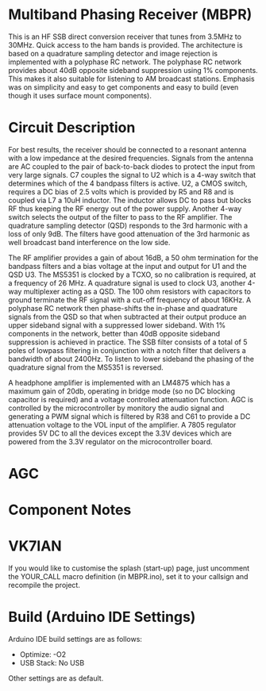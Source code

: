 # Multiband Phasing Receiver (MBPR)
This is an HF SSB direct conversion receiver that tunes from 3.5MHz to 30MHz. Quick access to the ham bands is provided. The architecture is based on a quadrature sampling detector and image rejection is implemented with a polyphase RC network. The polyphase RC network provides about 40dB opposite sideband suppression using 1% components. This makes it also suitable for listening to AM broadcast stations. Emphasis was on simplicity and easy to get components and easy to build (even though it uses surface mount components).
# Circuit Description
For best results, the receiver should be connected to a resonant antenna with a low impedance at the desired frequencies. Signals from the antenna are AC coupled to the pair of back-to-back diodes to protect the input from very large signals. C7 couples the signal to U2 which is a 4-way switch that determines which of the 4 bandpass filters is active. U2, a CMOS switch, requires a DC bias of 2.5 volts which is provided by R5 and R8 and is coupled via L7 a 10uH inductor. The inductor allows DC to pass but blocks RF thus keeping the RF energy out of the power supply. Another 4-way switch selects the output of the filter to pass to the RF amplifier. The quadrature sampling detector (QSD) responds to the 3rd harmonic with a loss of only 9dB. The filters have good attenuation of the 3rd harmonic as well broadcast band interference on the low side.

The RF amplifier provides a gain of about 16dB, a 50 ohm termination for the bandpass filters and a bias voltage at the input and output for U1 and the QSD U3. The MS5351 is clocked by a TCXO, so no calibration is required, at a frequency of 26 MHz. A quadrature signal is used to clock U3, another 4-way multiplexer acting as a QSD. The 100 ohm resistors with capacitors to ground terminate the RF signal with a cut-off frequency of about 16KHz. A polyphase RC network then phase-shifts the in-phase and quadrature signals from the QSD so that when subtracted at their output produce an upper sideband signal with a suppressed lower sideband. With 1% components in the network, better than 40dB opposite sideband suppression is achieved in practice. The SSB filter consists of a total of 5 poles of lowpass filtering in conjunction with a notch filter that delivers a bandwidth of about 2400Hz. To listen to lower sideband the phasing of the quadrature signal from the MS5351 is reversed.

A headphone amplifier is implemented with an LM4875 which has a maximum gain of 20db, operating in bridge mode (so no DC blocking capacitor is required) and a voltage controlled attenuation function. AGC is controlled by the microcontroller by monitory the audio signal and generating a PWM signal which is filtered by R38 and C61 to provide a DC attenuation voltage to the VOL input of the amplifier. A 7805 regulator provides 5V DC to all the devices except the 3.3V devices which are powered from the 3.3V regulator on the microcontroller board.
# AGC
# Component Notes
# VK7IAN
If you would like to customise the splash (start-up) page, just uncomment the YOUR_CALL macro definition (in MBPR.ino), set it to your callsign and recompile the project. 
# Build (Arduino IDE Settings)
Arduino IDE build settings are as follows:

 * Optimize: -O2
 * USB Stack: No USB

Other settings are as default.
